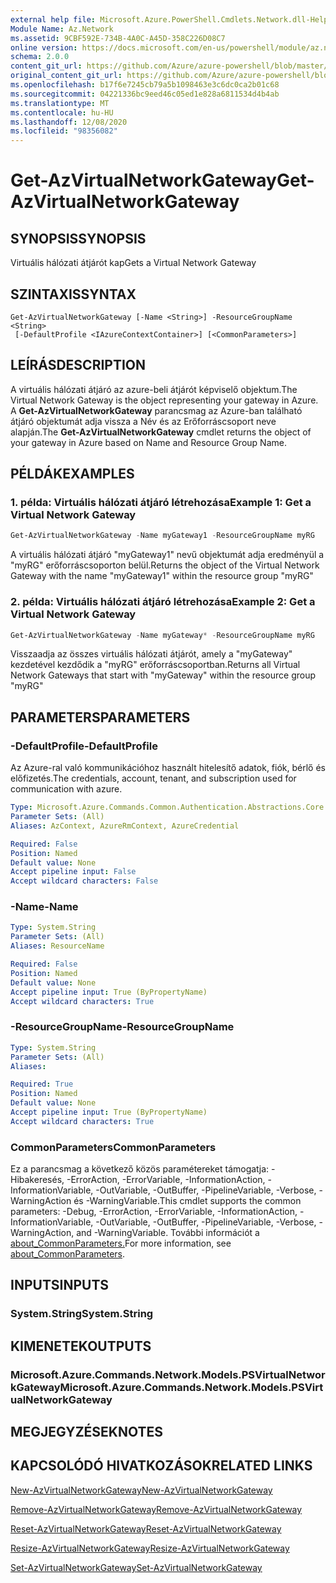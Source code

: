 ```yaml
---
external help file: Microsoft.Azure.PowerShell.Cmdlets.Network.dll-Help.xml
Module Name: Az.Network
ms.assetid: 9CBF592E-734B-4A0C-A45D-358C226D08C7
online version: https://docs.microsoft.com/en-us/powershell/module/az.network/get-azvirtualnetworkgateway
schema: 2.0.0
content_git_url: https://github.com/Azure/azure-powershell/blob/master/src/Network/Network/help/Get-AzVirtualNetworkGateway.md
original_content_git_url: https://github.com/Azure/azure-powershell/blob/master/src/Network/Network/help/Get-AzVirtualNetworkGateway.md
ms.openlocfilehash: b17f6e7245cb79a5b1098463e3c6dc0ca2b01c68
ms.sourcegitcommit: 04221336bc9eed46c05ed1e828a6811534d4b4ab
ms.translationtype: MT
ms.contentlocale: hu-HU
ms.lasthandoff: 12/08/2020
ms.locfileid: "98356082"
---
```

# <span data-ttu-id="29a3e-101">Get-AzVirtualNetworkGateway</span><span class="sxs-lookup"><span data-stu-id="29a3e-101">Get-AzVirtualNetworkGateway</span></span>

## <span data-ttu-id="29a3e-102">SYNOPSIS</span><span class="sxs-lookup"><span data-stu-id="29a3e-102">SYNOPSIS</span></span>
<span data-ttu-id="29a3e-103">Virtuális hálózati átjárót kap</span><span class="sxs-lookup"><span data-stu-id="29a3e-103">Gets a Virtual Network Gateway</span></span>

## <span data-ttu-id="29a3e-104">SZINTAXIS</span><span class="sxs-lookup"><span data-stu-id="29a3e-104">SYNTAX</span></span>

```
Get-AzVirtualNetworkGateway [-Name <String>] -ResourceGroupName <String>
 [-DefaultProfile <IAzureContextContainer>] [<CommonParameters>]
```

## <span data-ttu-id="29a3e-105">LEÍRÁS</span><span class="sxs-lookup"><span data-stu-id="29a3e-105">DESCRIPTION</span></span>
<span data-ttu-id="29a3e-106">A virtuális hálózati átjáró az azure-beli átjárót képviselő objektum.</span><span class="sxs-lookup"><span data-stu-id="29a3e-106">The Virtual Network Gateway is the object representing your gateway in Azure.</span></span>
<span data-ttu-id="29a3e-107">A **Get-AzVirtualNetworkGateway** parancsmag az Azure-ban található átjáró objektumát adja vissza a Név és az Erőforráscsoport neve alapján.</span><span class="sxs-lookup"><span data-stu-id="29a3e-107">The **Get-AzVirtualNetworkGateway** cmdlet returns the object of your gateway in Azure based on Name and Resource Group Name.</span></span>

## <span data-ttu-id="29a3e-108">PÉLDÁK</span><span class="sxs-lookup"><span data-stu-id="29a3e-108">EXAMPLES</span></span>

### <span data-ttu-id="29a3e-109">1. példa: Virtuális hálózati átjáró létrehozása</span><span class="sxs-lookup"><span data-stu-id="29a3e-109">Example 1: Get a Virtual Network Gateway</span></span>
```powershell
Get-AzVirtualNetworkGateway -Name myGateway1 -ResourceGroupName myRG
```

<span data-ttu-id="29a3e-110">A virtuális hálózati átjáró "myGateway1" nevű objektumát adja eredményül a "myRG" erőforráscsoporton belül.</span><span class="sxs-lookup"><span data-stu-id="29a3e-110">Returns the object of the Virtual Network Gateway with the name "myGateway1" within the resource group "myRG"</span></span>

### <span data-ttu-id="29a3e-111">2. példa: Virtuális hálózati átjáró létrehozása</span><span class="sxs-lookup"><span data-stu-id="29a3e-111">Example 2: Get a Virtual Network Gateway</span></span>
```powershell
Get-AzVirtualNetworkGateway -Name myGateway* -ResourceGroupName myRG
```

<span data-ttu-id="29a3e-112">Visszaadja az összes virtuális hálózati átjárót, amely a "myGateway" kezdetével kezdődik a "myRG" erőforráscsoportban.</span><span class="sxs-lookup"><span data-stu-id="29a3e-112">Returns all Virtual Network Gateways that start with "myGateway" within the resource group "myRG"</span></span>

## <span data-ttu-id="29a3e-113">PARAMETERS</span><span class="sxs-lookup"><span data-stu-id="29a3e-113">PARAMETERS</span></span>

### <span data-ttu-id="29a3e-114">-DefaultProfile</span><span class="sxs-lookup"><span data-stu-id="29a3e-114">-DefaultProfile</span></span>
<span data-ttu-id="29a3e-115">Az Azure-ral való kommunikációhoz használt hitelesítő adatok, fiók, bérlő és előfizetés.</span><span class="sxs-lookup"><span data-stu-id="29a3e-115">The credentials, account, tenant, and subscription used for communication with azure.</span></span>

```yaml
Type: Microsoft.Azure.Commands.Common.Authentication.Abstractions.Core.IAzureContextContainer
Parameter Sets: (All)
Aliases: AzContext, AzureRmContext, AzureCredential

Required: False
Position: Named
Default value: None
Accept pipeline input: False
Accept wildcard characters: False
```

### <span data-ttu-id="29a3e-116">-Name</span><span class="sxs-lookup"><span data-stu-id="29a3e-116">-Name</span></span>
```yaml
Type: System.String
Parameter Sets: (All)
Aliases: ResourceName

Required: False
Position: Named
Default value: None
Accept pipeline input: True (ByPropertyName)
Accept wildcard characters: True
```

### <span data-ttu-id="29a3e-117">-ResourceGroupName</span><span class="sxs-lookup"><span data-stu-id="29a3e-117">-ResourceGroupName</span></span>
```yaml
Type: System.String
Parameter Sets: (All)
Aliases:

Required: True
Position: Named
Default value: None
Accept pipeline input: True (ByPropertyName)
Accept wildcard characters: True
```

### <span data-ttu-id="29a3e-118">CommonParameters</span><span class="sxs-lookup"><span data-stu-id="29a3e-118">CommonParameters</span></span>
<span data-ttu-id="29a3e-119">Ez a parancsmag a következő közös paramétereket támogatja: -Hibakeresés, -ErrorAction, -ErrorVariable, -InformationAction, -InformationVariable, -OutVariable, -OutBuffer, -PipelineVariable, -Verbose, -WarningAction és -WarningVariable.</span><span class="sxs-lookup"><span data-stu-id="29a3e-119">This cmdlet supports the common parameters: -Debug, -ErrorAction, -ErrorVariable, -InformationAction, -InformationVariable, -OutVariable, -OutBuffer, -PipelineVariable, -Verbose, -WarningAction, and -WarningVariable.</span></span> <span data-ttu-id="29a3e-120">További információt a [about_CommonParameters.](http://go.microsoft.com/fwlink/?LinkID=113216)</span><span class="sxs-lookup"><span data-stu-id="29a3e-120">For more information, see [about_CommonParameters](http://go.microsoft.com/fwlink/?LinkID=113216).</span></span>

## <span data-ttu-id="29a3e-121">INPUTS</span><span class="sxs-lookup"><span data-stu-id="29a3e-121">INPUTS</span></span>

### <span data-ttu-id="29a3e-122">System.String</span><span class="sxs-lookup"><span data-stu-id="29a3e-122">System.String</span></span>

## <span data-ttu-id="29a3e-123">KIMENETEK</span><span class="sxs-lookup"><span data-stu-id="29a3e-123">OUTPUTS</span></span>

### <span data-ttu-id="29a3e-124">Microsoft.Azure.Commands.Network.Models.PSVirtualNetworkGateway</span><span class="sxs-lookup"><span data-stu-id="29a3e-124">Microsoft.Azure.Commands.Network.Models.PSVirtualNetworkGateway</span></span>

## <span data-ttu-id="29a3e-125">MEGJEGYZÉSEK</span><span class="sxs-lookup"><span data-stu-id="29a3e-125">NOTES</span></span>

## <span data-ttu-id="29a3e-126">KAPCSOLÓDÓ HIVATKOZÁSOK</span><span class="sxs-lookup"><span data-stu-id="29a3e-126">RELATED LINKS</span></span>

[<span data-ttu-id="29a3e-127">New-AzVirtualNetworkGateway</span><span class="sxs-lookup"><span data-stu-id="29a3e-127">New-AzVirtualNetworkGateway</span></span>](./New-AzVirtualNetworkGateway.md)

[<span data-ttu-id="29a3e-128">Remove-AzVirtualNetworkGateway</span><span class="sxs-lookup"><span data-stu-id="29a3e-128">Remove-AzVirtualNetworkGateway</span></span>](./Remove-AzVirtualNetworkGateway.md)

[<span data-ttu-id="29a3e-129">Reset-AzVirtualNetworkGateway</span><span class="sxs-lookup"><span data-stu-id="29a3e-129">Reset-AzVirtualNetworkGateway</span></span>](./Reset-AzVirtualNetworkGateway.md)

[<span data-ttu-id="29a3e-130">Resize-AzVirtualNetworkGateway</span><span class="sxs-lookup"><span data-stu-id="29a3e-130">Resize-AzVirtualNetworkGateway</span></span>](./Resize-AzVirtualNetworkGateway.md)

[<span data-ttu-id="29a3e-131">Set-AzVirtualNetworkGateway</span><span class="sxs-lookup"><span data-stu-id="29a3e-131">Set-AzVirtualNetworkGateway</span></span>](./Set-AzVirtualNetworkGateway.md)
